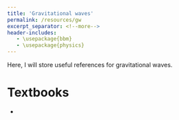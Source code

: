 ```yaml
---
title: 'Gravitational waves'
permalink: /resources/gw
excerpt_separator: <!--more-->
header-includes:
   - \usepackage{bbm}
   - \usepackage{physics}
---
```

<!--
<style>
figcaption {
  font-style: italic;
  padding: 2px;
  text-align: center;
}
</style>
-->

Here, I will store useful references for gravitational waves.

# Textbooks

*

